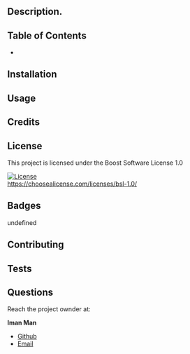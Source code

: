 # 
  ## Description.

  
  ## Table of Contents


  * [](#)

  
  ## Installation

   
  ## Usage

  
  ## Credits

  

  ## License

 
  This project is licensed under the Boost Software License 1.0

   [![License](https://img.shields.io/badge/License-BSD_3--Clause-blue.svg)](https://opensource.org/licenses/BSD-3-Clause)<br>https://choosealicense.com/licenses/bsl-1.0/

   ## Badges

   undefined
   ## Contributing


## Tests

  

  ## Questions

  Reach the project ownder at: 

  **Iman Man**

 
  * [Github](https://github.com/imanmansor)
  * [Email](mailto:m)


